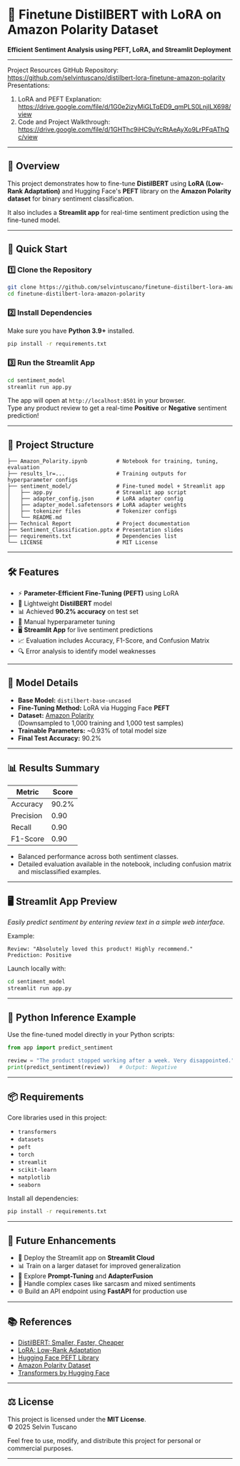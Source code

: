 # 🚀 Finetune DistilBERT with LoRA on Amazon Polarity Dataset
**Efficient Sentiment Analysis using PEFT, LoRA, and Streamlit Deployment**

---
Project Resources
GitHub Repository: https://github.com/selvintuscano/distilbert-lora-finetune-amazon-polarity
Presentations:
1.	LoRA and PEFT Explanation: https://drive.google.com/file/d/1G0e2izyMiGLTqED9_qmPLS0LnjILX698/view
2.	Code and Project Walkthrough: https://drive.google.com/file/d/1GHThc9iHC9uYcRtAeAyXo9LrPFqAThQc/view

---
## 📖 Overview
This project demonstrates how to fine-tune **DistilBERT** using **LoRA (Low-Rank Adaptation)** and Hugging Face's **PEFT** library on the **Amazon Polarity dataset** for binary sentiment classification.

It also includes a **Streamlit app** for real-time sentiment prediction using the fine-tuned model.

---

## 🚀 Quick Start

### 1️⃣ Clone the Repository
```bash
git clone https://github.com/selvintuscano/finetune-distilbert-lora-amazon-polarity.git
cd finetune-distilbert-lora-amazon-polarity
```

### 2️⃣ Install Dependencies
Make sure you have **Python 3.9+** installed.

```bash
pip install -r requirements.txt
```

### 3️⃣ Run the Streamlit App
```bash
cd sentiment_model
streamlit run app.py
```

The app will open at `http://localhost:8501` in your browser.  
Type any product review to get a real-time **Positive** or **Negative** sentiment prediction!

---

## 📂 Project Structure
```
├── Amazon_Polarity.ipynb         # Notebook for training, tuning, evaluation
├── results_lr=...                # Training outputs for hyperparameter configs
├── sentiment_model/              # Fine-tuned model + Streamlit app
│   ├── app.py                    # Streamlit app script
│   ├── adapter_config.json       # LoRA adapter config
│   ├── adapter_model.safetensors # LoRA adapter weights
│   ├── tokenizer files           # Tokenizer configs
│   └── README.md
├── Technical Report              # Project documentation
├── Sentiment_Classification.pptx # Presentation slides
├── requirements.txt              # Dependencies list
└── LICENSE                       # MIT License
```

---

## 🛠️ Features
- ⚡ **Parameter-Efficient Fine-Tuning (PEFT)** using LoRA
- 🧠 Lightweight **DistilBERT** model
- 📊 Achieved **90.2% accuracy** on test set
- 🔧 Manual hyperparameter tuning
- 🖥️ **Streamlit App** for live sentiment predictions
- 📈 Evaluation includes Accuracy, F1-Score, and Confusion Matrix
- 🔍 Error analysis to identify model weaknesses

---

## 🧠 Model Details
- **Base Model:** `distilbert-base-uncased`
- **Fine-Tuning Method:** LoRA via Hugging Face **PEFT**
- **Dataset:** [Amazon Polarity](https://huggingface.co/datasets/amazon_polarity)  
  (Downsampled to 1,000 training and 1,000 test samples)
- **Trainable Parameters:** ~0.93% of total model size
- **Final Test Accuracy:** 90.2%

---

## 📊 Results Summary

| Metric     | Score  |
|------------|--------|
| Accuracy   | 90.2%  |
| Precision  | 0.90   |
| Recall     | 0.90   |
| F1-Score   | 0.90   |

- Balanced performance across both sentiment classes.
- Detailed evaluation available in the notebook, including confusion matrix and misclassified examples.

---

## 🖥️ Streamlit App Preview
_Easily predict sentiment by entering review text in a simple web interface._

Example:
```
Review: "Absolutely loved this product! Highly recommend."
Prediction: Positive
```

Launch locally with:
```bash
cd sentiment_model
streamlit run app.py
```

---

## 🤖 Python Inference Example
Use the fine-tuned model directly in your Python scripts:

```python
from app import predict_sentiment

review = "The product stopped working after a week. Very disappointed."
print(predict_sentiment(review))   # Output: Negative
```

---

## 📦 Requirements
Core libraries used in this project:

- `transformers`
- `datasets`
- `peft`
- `torch`
- `streamlit`
- `scikit-learn`
- `matplotlib`
- `seaborn`

Install all dependencies:
```bash
pip install -r requirements.txt
```

---

## 🎯 Future Enhancements
- 🚀 Deploy the Streamlit app on **Streamlit Cloud**
- 📊 Train on a larger dataset for improved generalization
- 🤖 Explore **Prompt-Tuning** and **AdapterFusion**
- 📝 Handle complex cases like sarcasm and mixed sentiments
- 🌐 Build an API endpoint using **FastAPI** for production use

---

## 📚 References
- [DistilBERT: Smaller, Faster, Cheaper](https://arxiv.org/abs/1910.01108)
- [LoRA: Low-Rank Adaptation](https://arxiv.org/abs/2106.09685)
- [Hugging Face PEFT Library](https://github.com/huggingface/peft)
- [Amazon Polarity Dataset](https://huggingface.co/datasets/amazon_polarity)
- [Transformers by Hugging Face](https://huggingface.co/transformers)

---

## ⚖️ License
This project is licensed under the **MIT License**.  
© 2025 Selvin Tuscano

Feel free to use, modify, and distribute this project for personal or commercial purposes.

---
